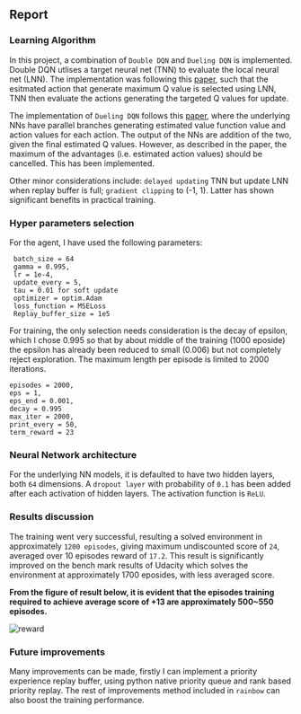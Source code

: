 ## Report

### Learning Algorithm
In this project, a combination of `Double DQN` and `Dueling DQN` is implemented. Double DQN utlises a target neural net (TNN) to evaluate the local neural net (LNN). 
The implementation was following this [paper](https://arxiv.org/abs/1509.06461), such that the esitmated action that generate maximum Q value is selected using LNN, TNN then evaluate the actions generating the targeted Q values for update.

The implementation of `Dueling DQN` follows this [paper](https://arxiv.org/abs/1511.06581), where the underlying NNs have parallel branches generating estimated value function value and action values for each action. The output of the NNs are addition of the two, given the final estimated Q values. However, as described in the paper, the maximum of the advantages (i.e. estimated action values) should be cancelled. This has been implemented.

Other minor considerations include: `delayed updating` TNN but update LNN when replay buffer is full; `gradient clipping` to (-1, 1). Latter has shown significant benefits in practical training.

### Hyper parameters selection
For the agent, I have used the following parameters:
  ```
   batch_size = 64
   gamma = 0.995,
   lr = 1e-4, 
   update_every = 5, 
   tau = 0.01 for soft update
   optimizer = optim.Adam
   loss_function = MSELoss
   Replay_buffer_size = 1e5
  ```
For training, the only selection needs consideration is the decay of epsilon, which I chose 0.995 so that by about middle of the training (1000 eposide) the epsilon has already been reduced to small (0.006) but not completely reject exploration.
The maximum length per episode is limited to 2000 iterations. 
  ```
  episodes = 2000,
  eps = 1, 
  eps_end = 0.001, 
  decay = 0.995
  max_iter = 2000, 
  print_every = 50, 
  term_reward = 23  
  ```
### Neural Network architecture
For the underlying NN models, it is defaulted to have two hidden layers, both `64` dimensions. A `dropout layer` with probability of `0.1` has been added after each activation of hidden layers.
The activation function is `ReLU`.

### Results discussion
The training went very successful, resulting a solved environment in approximately `1200 episodes`, giving maximum undiscounted score of `24`, averaged over 10 episodes reward of `17.2`. This result is significantly improved on the bench mark results of Udacity which solves the environment at approximately 1700 eposides, with less averaged score.

**From the figure of result below, it is evident that the episodes training required to achieve average score of +13 are approximately 500~550 episodes.**

![reward](https://user-images.githubusercontent.com/69092110/201941056-a96298aa-17ab-444e-a22e-f8fb368feec2.png)

### Future improvements
Many improvements can be made, firstly I can implement a priority experience replay buffer, using python native priority queue and rank based priority replay. The rest of improvements method included in `rainbow` can also boost the training performance.
